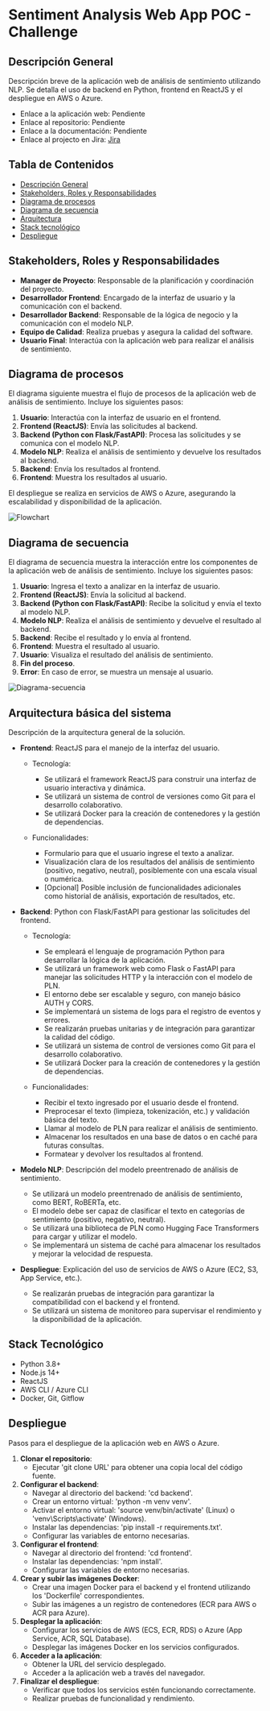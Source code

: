 # Sentiment Analysis Web App POC - Challenge

## Descripción General

Descripción breve de la aplicación web de análisis de sentimiento utilizando NLP. Se detalla el uso de backend en Python, frontend en ReactJS y el despliegue en AWS o Azure.

- Enlace a la aplicación web: Pendiente
- Enlace al repositorio: Pendiente
- Enlace a la documentación: Pendiente
- Enlace al projecto en Jira: [Jira](https://sentiment-analysis-web-app.atlassian.net/jira/software/projects/SW/boards/1)



## Tabla de Contenidos
- [Descripción General](#descripción-general)
- [Stakeholders, Roles y Responsabilidades](#stakeholders-roles-y-responsabilidades)
- [Diagrama de procesos](#diagrama-de-procesos)
- [Diagrama de secuencia](#diagrama-de-secuencia)
- [Arquitectura](#arquitectura-básica-del-sistema)
- [Stack tecnológico](#stack-tecnológico)
- [Despliegue](#despliegue)


## Stakeholders, Roles y Responsabilidades

- **Manager de Proyecto**: Responsable de la planificación y coordinación del proyecto.
- **Desarrollador Frontend**: Encargado de la interfaz de usuario y la comunicación con el backend.
- **Desarrollador Backend**: Responsable de la lógica de negocio y la comunicación con el modelo NLP.
- **Equipo de Calidad**: Realiza pruebas y asegura la calidad del software.
- **Usuario Final**: Interactúa con la aplicación web para realizar el análisis de sentimiento.


## Diagrama de procesos

El diagrama siguiente muestra el flujo de procesos de la aplicación web de análisis de sentimiento. Incluye los siguientes pasos:

1. **Usuario**: Interactúa con la interfaz de usuario en el frontend.
2. **Frontend (ReactJS)**: Envía las solicitudes al backend.
3. **Backend (Python con Flask/FastAPI)**: Procesa las solicitudes y se comunica con el modelo NLP.
4. **Modelo NLP**: Realiza el análisis de sentimiento y devuelve los resultados al backend.
5. **Backend**: Envía los resultados al frontend.
6. **Frontend**: Muestra los resultados al usuario.

El despliegue se realiza en servicios de AWS o Azure, asegurando la escalabilidad y disponibilidad de la aplicación.

![Flowchart](docs/Flowchart.png)

## Diagrama de secuencia

El diagrama de secuencia muestra la interacción entre los componentes de la aplicación web de análisis de sentimiento. Incluye los siguientes pasos:
1. **Usuario**: Ingresa el texto a analizar en la interfaz de usuario.
2. **Frontend (ReactJS)**: Envía la solicitud al backend.
3. **Backend (Python con Flask/FastAPI)**: Recibe la solicitud y envía el texto al modelo NLP.
4. **Modelo NLP**: Realiza el análisis de sentimiento y devuelve el resultado al backend.
5. **Backend**: Recibe el resultado y lo envía al frontend.
6. **Frontend**: Muestra el resultado al usuario.
7. **Usuario**: Visualiza el resultado del análisis de sentimiento.
8. **Fin del proceso**.
9. **Error**: En caso de error, se muestra un mensaje al usuario.

![Diagrama-secuencia](docs/sequence-diagram.png)

## Arquitectura básica del sistema

Descripción de la arquitectura general de la solución.

- **Frontend**: ReactJS para el manejo de la interfaz del usuario.

  * Tecnología:
    * Se utilizará el framework ReactJS para construir una interfaz de usuario interactiva y dinámica.
    * Se utilizará un sistema de control de versiones como Git para el desarrollo colaborativo.
    * Se utilizará Docker para la creación de contenedores y la gestión de dependencias.

  * Funcionalidades:
    * Formulario para que el usuario ingrese el texto a analizar.
    * Visualización clara de los resultados del análisis de sentimiento (positivo, negativo, neutral), posiblemente con una escala visual o numérica.
    * [Opcional] Posible inclusión de funcionalidades adicionales como historial de análisis, exportación de resultados, etc.

- **Backend**: Python con Flask/FastAPI para gestionar las solicitudes del frontend.

  * Tecnología:
    * Se empleará el lenguaje de programación Python para desarrollar la lógica de la aplicación.
    * Se utilizará un framework web como Flask o FastAPI para manejar las solicitudes HTTP y la interacción con el modelo de PLN.
    * El entorno debe ser escalable y seguro, con manejo básico AUTH y CORS.
    * Se implementará un sistema de logs para el registro de eventos y errores.
    * Se realizarán pruebas unitarias y de integración para garantizar la calidad del código.
    * Se utilizará un sistema de control de versiones como Git para el desarrollo colaborativo.
    * Se utilizará Docker para la creación de contenedores y la gestión de dependencias.

  * Funcionalidades:
    * Recibir el texto ingresado por el usuario desde el frontend.
    * Preprocesar el texto (limpieza, tokenización, etc.) y validación básica del texto.
    * Llamar al modelo de PLN para realizar el análisis de sentimiento.
    * Almacenar los resultados en una base de datos o en caché para futuras consultas.
    * Formatear y devolver los resultados al frontend.

- **Modelo NLP**: Descripción del modelo preentrenado de análisis de sentimiento.
    * Se utilizará un modelo preentrenado de análisis de sentimiento, como BERT, RoBERTa, etc.
    * El modelo debe ser capaz de clasificar el texto en categorías de sentimiento (positivo, negativo, neutral).
    * Se utilizará una biblioteca de PLN como Hugging Face Transformers para cargar y utilizar el modelo.
    * Se implementará un sistema de caché para almacenar los resultados y mejorar la velocidad de respuesta.


- **Despliegue**: Explicación del uso de servicios de AWS o Azure (EC2, S3, App Service, etc.).

  * Se realizarán pruebas de integración para garantizar la compatibilidad con el backend y el frontend.
  * Se utilizará un sistema de monitoreo para supervisar el rendimiento y la disponibilidad de la aplicación.


## Stack Tecnológico
- Python 3.8+
- Node.js 14+
- ReactJS
- AWS CLI / Azure CLI
- Docker, Git, Gitflow

## Despliegue

Pasos para el despliegue de la aplicación web en AWS o Azure.


1. **Clonar el repositorio**:
   - Ejecutar 'git clone URL' para obtener una copia local del código fuente.
2. **Configurar el backend**:
   - Navegar al directorio del backend: 'cd backend'.
   - Crear un entorno virtual: 'python -m venv venv'.
   - Activar el entorno virtual: 'source venv/bin/activate' (Linux) o 'venv\Scripts\activate' (Windows).
   - Instalar las dependencias: 'pip install -r requirements.txt'.
   - Configurar las variables de entorno necesarias.
3. **Configurar el frontend**:
   - Navegar al directorio del frontend: 'cd frontend'.
   - Instalar las dependencias: 'npm install'.
   - Configurar las variables de entorno necesarias.
4. **Crear y subir las imágenes Docker**:
   - Crear una imagen Docker para el backend y el frontend utilizando los 'Dockerfile' correspondientes.
   - Subir las imágenes a un registro de contenedores (ECR para AWS o ACR para Azure).
5. **Desplegar la aplicación**:
   - Configurar los servicios de AWS (ECS, ECR, RDS) o Azure (App Service, ACR, SQL Database).
   - Desplegar las imágenes Docker en los servicios configurados.
6. **Acceder a la aplicación**:
   - Obtener la URL del servicio desplegado.
   - Acceder a la aplicación web a través del navegador.
7. **Finalizar el despliegue**:
   - Verificar que todos los servicios estén funcionando correctamente.
   - Realizar pruebas de funcionalidad y rendimiento.
